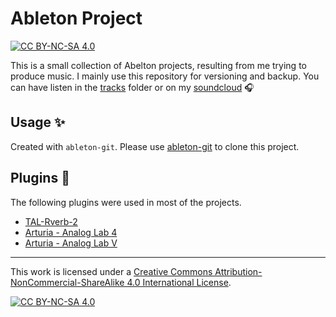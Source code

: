 # Ableton Project
[![CC BY-NC-SA 4.0][cc-by-nc-sa-shield]][cc-by-nc-sa]

This is a small collection of Abelton projects, resulting from me trying to produce music. 
I mainly use this repository for versioning and backup.
You can have listen in the [tracks](https://github.com/EduardvonBriesen/Ableton-Project/tree/main/Tracks) folder or on my [soundcloud](https://soundcloud.com/eduard-von-briesen)	 :headphones:

## Usage :sparkles:
Created with `ableton-git`. Please use [ableton-git](https://github.com/clintburgos/ableton-git) to clone this project.

## Plugins :electric_plug:
The following plugins were used in most of the projects.
- [TAL-Rverb-2](https://tal-software.com/products/tal-reverb)
- [Arturia - Analog Lab 4](https://www.arturia.com/products/analoglab/resources)
- [Arturia - Analog Lab V](https://www.arturia.com/products/analog-classics/analoglab-v/overview)

---

This work is licensed under a
[Creative Commons Attribution-NonCommercial-ShareAlike 4.0 International License][cc-by-nc-sa].

[![CC BY-NC-SA 4.0][cc-by-nc-sa-image]][cc-by-nc-sa]

[cc-by-nc-sa]: http://creativecommons.org/licenses/by-nc-sa/4.0/
[cc-by-nc-sa-image]: https://licensebuttons.net/l/by-nc-sa/4.0/88x31.png
[cc-by-nc-sa-shield]: https://img.shields.io/badge/License-CC%20BY--NC--SA%204.0-lightgrey.svg
